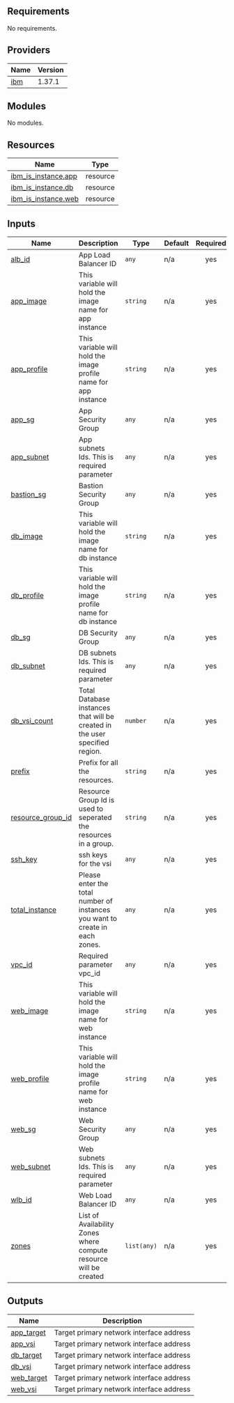 ## Requirements

No requirements.

## Providers

| Name | Version |
|------|---------|
| <a name="provider_ibm"></a> [ibm](#provider\_ibm) | 1.37.1 |

## Modules

No modules.

## Resources

| Name | Type |
|------|------|
| [ibm_is_instance.app](https://registry.terraform.io/providers/IBM-Cloud/ibm/latest/docs/resources/is_instance) | resource |
| [ibm_is_instance.db](https://registry.terraform.io/providers/IBM-Cloud/ibm/latest/docs/resources/is_instance) | resource |
| [ibm_is_instance.web](https://registry.terraform.io/providers/IBM-Cloud/ibm/latest/docs/resources/is_instance) | resource |

## Inputs

| Name | Description | Type | Default | Required |
|------|-------------|------|---------|:--------:|
| <a name="input_alb_id"></a> [alb\_id](#input\_alb\_id) | App Load Balancer ID | `any` | n/a | yes |
| <a name="input_app_image"></a> [app\_image](#input\_app\_image) | This variable will hold the image name for app instance | `string` | n/a | yes |
| <a name="input_app_profile"></a> [app\_profile](#input\_app\_profile) | This variable will hold the image profile name for app instance | `string` | n/a | yes |
| <a name="input_app_sg"></a> [app\_sg](#input\_app\_sg) | App Security Group | `any` | n/a | yes |
| <a name="input_app_subnet"></a> [app\_subnet](#input\_app\_subnet) | App subnets Ids. This is required parameter | `any` | n/a | yes |
| <a name="input_bastion_sg"></a> [bastion\_sg](#input\_bastion\_sg) | Bastion Security Group | `any` | n/a | yes |
| <a name="input_db_image"></a> [db\_image](#input\_db\_image) | This variable will hold the image name for db instance | `string` | n/a | yes |
| <a name="input_db_profile"></a> [db\_profile](#input\_db\_profile) | This variable will hold the image profile name for db instance | `string` | n/a | yes |
| <a name="input_db_sg"></a> [db\_sg](#input\_db\_sg) | DB Security Group | `any` | n/a | yes |
| <a name="input_db_subnet"></a> [db\_subnet](#input\_db\_subnet) | DB subnets Ids. This is required parameter | `any` | n/a | yes |
| <a name="input_db_vsi_count"></a> [db\_vsi\_count](#input\_db\_vsi\_count) | Total Database instances that will be created in the user specified region. | `number` | n/a | yes |
| <a name="input_prefix"></a> [prefix](#input\_prefix) | Prefix for all the resources. | `string` | n/a | yes |
| <a name="input_resource_group_id"></a> [resource\_group\_id](#input\_resource\_group\_id) | Resource Group Id is used to seperated the resources in a group. | `string` | n/a | yes |
| <a name="input_ssh_key"></a> [ssh\_key](#input\_ssh\_key) | ssh keys for the vsi | `any` | n/a | yes |
| <a name="input_total_instance"></a> [total\_instance](#input\_total\_instance) | Please enter the total number of instances you want to create in each zones. | `any` | n/a | yes |
| <a name="input_vpc_id"></a> [vpc\_id](#input\_vpc\_id) | Required parameter vpc\_id | `any` | n/a | yes |
| <a name="input_web_image"></a> [web\_image](#input\_web\_image) | This variable will hold the image name for web instance | `string` | n/a | yes |
| <a name="input_web_profile"></a> [web\_profile](#input\_web\_profile) | This variable will hold the image profile name for web instance | `string` | n/a | yes |
| <a name="input_web_sg"></a> [web\_sg](#input\_web\_sg) | Web Security Group | `any` | n/a | yes |
| <a name="input_web_subnet"></a> [web\_subnet](#input\_web\_subnet) | Web subnets Ids. This is required parameter | `any` | n/a | yes |
| <a name="input_wlb_id"></a> [wlb\_id](#input\_wlb\_id) | Web Load Balancer ID | `any` | n/a | yes |
| <a name="input_zones"></a> [zones](#input\_zones) | List of Availability Zones where compute resource will be created | `list(any)` | n/a | yes |

## Outputs

| Name | Description |
|------|-------------|
| <a name="output_app_target"></a> [app\_target](#output\_app\_target) | Target primary network interface address |
| <a name="output_app_vsi"></a> [app\_vsi](#output\_app\_vsi) | Target primary network interface address |
| <a name="output_db_target"></a> [db\_target](#output\_db\_target) | Target primary network interface address |
| <a name="output_db_vsi"></a> [db\_vsi](#output\_db\_vsi) | Target primary network interface address |
| <a name="output_web_target"></a> [web\_target](#output\_web\_target) | Target primary network interface address |
| <a name="output_web_vsi"></a> [web\_vsi](#output\_web\_vsi) | Target primary network interface address |
